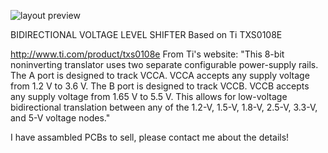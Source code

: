![layout preview](https://github.com/ha7dcd/Eagle-parts/blob/master/BDVLS_TI_TXS0108E/BDVLS_0V1_preview.png)

BIDIRECTIONAL VOLTAGE LEVEL SHIFTER
Based on Ti TXS0108E

http://www.ti.com/product/txs0108e
From Ti's website: 
"This 8-bit noninverting translator uses two separate configurable power-supply rails. The A port is designed to track VCCA. VCCA accepts any supply voltage from 1.2 V to 3.6 V. The B port is designed to track VCCB. VCCB accepts any supply voltage from 1.65 V to 5.5 V. This allows for low-voltage bidirectional translation between any of the 1.2-V, 1.5-V, 1.8-V, 2.5-V, 3.3-V, and 5-V voltage nodes."

I have assambled PCBs to sell, please contact me about the details!
